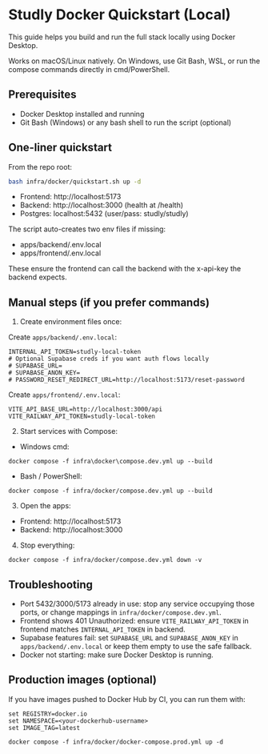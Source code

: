 # Studly Docker Quickstart (Local)

This guide helps you build and run the full stack locally using Docker Desktop.

Works on macOS/Linux natively. On Windows, use Git Bash, WSL, or run the compose commands directly in cmd/PowerShell.

## Prerequisites
- Docker Desktop installed and running
- Git Bash (Windows) or any bash shell to run the script (optional)

## One-liner quickstart
From the repo root:

```bash
bash infra/docker/quickstart.sh up -d
```

- Frontend: http://localhost:5173
- Backend: http://localhost:3000 (health at /health)
- Postgres: localhost:5432 (user/pass: studly/studly)

The script auto-creates two env files if missing:
- apps/backend/.env.local
- apps/frontend/.env.local

These ensure the frontend can call the backend with the x-api-key the backend expects.

## Manual steps (if you prefer commands)
1) Create environment files once:

Create `apps/backend/.env.local`:

```
INTERNAL_API_TOKEN=studly-local-token
# Optional Supabase creds if you want auth flows locally
# SUPABASE_URL=
# SUPABASE_ANON_KEY=
# PASSWORD_RESET_REDIRECT_URL=http://localhost:5173/reset-password
```

Create `apps/frontend/.env.local`:

```
VITE_API_BASE_URL=http://localhost:3000/api
VITE_RAILWAY_API_TOKEN=studly-local-token
```

2) Start services with Compose:

- Windows cmd:

```
docker compose -f infra\docker\compose.dev.yml up --build
```

- Bash / PowerShell:

```
docker compose -f infra/docker/compose.dev.yml up --build
```

3) Open the apps:
- Frontend: http://localhost:5173
- Backend: http://localhost:3000

4) Stop everything:

```
docker compose -f infra/docker/compose.dev.yml down -v
```

## Troubleshooting
- Port 5432/3000/5173 already in use: stop any service occupying those ports, or change mappings in `infra/docker/compose.dev.yml`.
- Frontend shows 401 Unauthorized: ensure `VITE_RAILWAY_API_TOKEN` in frontend matches `INTERNAL_API_TOKEN` in backend.
- Supabase features fail: set `SUPABASE_URL` and `SUPABASE_ANON_KEY` in `apps/backend/.env.local` or keep them empty to use the safe fallback.
- Docker not starting: make sure Docker Desktop is running.

## Production images (optional)
If you have images pushed to Docker Hub by CI, you can run them with:

```
set REGISTRY=docker.io
set NAMESPACE=<your-dockerhub-username>
set IMAGE_TAG=latest

docker compose -f infra/docker/docker-compose.prod.yml up -d
```

